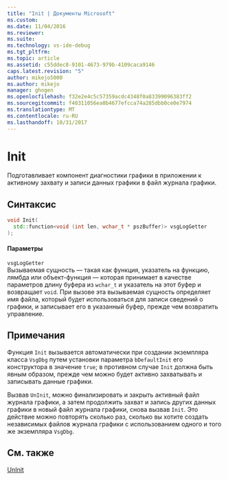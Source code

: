 ```yaml
---
title: "Init | Документы Microsoft"
ms.custom: 
ms.date: 11/04/2016
ms.reviewer: 
ms.suite: 
ms.technology: vs-ide-debug
ms.tgt_pltfrm: 
ms.topic: article
ms.assetid: c55ddec8-9101-4673-979b-4109caca9146
caps.latest.revision: "5"
author: mikejo5000
ms.author: mikejo
manager: ghogen
ms.openlocfilehash: f32e2e4c5c57359acdc4348f0a83399096383ff2
ms.sourcegitcommit: f40311056ea0b4677efcca74a285dbb0ce0e7974
ms.translationtype: MT
ms.contentlocale: ru-RU
ms.lasthandoff: 10/31/2017
---
```

# <a name="init"></a>Init
Подготавливает компонент диагностики графики в приложении к активному захвату и записи данных графики в файл журнала графики.  
  
## <a name="syntax"></a>Синтаксис  
  
```C++  
void Init(  
  std::function<void (int len, wchar_t * pszBuffer)> vsgLogGetter  
);  
```  
  
#### <a name="parameters"></a>Параметры  
 `vsgLogGetter`  
 Вызываемая сущность — такая как функция, указатель на функцию, лямбда или объект-функция — которая принимает в качестве параметров длину буфера из `wchar_t` и указатель на этот буфер и возвращает `void`. При вызове эта вызываемая сущность определяет имя файла, который будет использоваться для записи сведений о графики, и записывает его в указанный буфер, прежде чем возвратить управление.  
  
## <a name="remarks"></a>Примечания  
 Функция `Init` вызывается автоматически при создании экземпляра класса `VsgDbg` путем установки параметра `bDefaultInit` его конструктора в значение `true`; в противном случае `Init` должна быть явным образом, прежде чем можно будет активно захватывать и записывать данные графики.  
  
 Вызвав `UnInit`, можно финализировать и закрыть активный файл журнала графики, а затем продолжить захват и запись других данных графики в новый файл журнала графики, снова вызвав `Init`. Это действие можно повторять сколько раз, сколько вы хотите создать независимых файлов журнала графики с использованием одного и того же экземпляра `VsgDbg`.  
  
## <a name="see-also"></a>См. также  
 [UnInit](init.md)